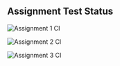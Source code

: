 ## Assignment Test Status

![Assignment 1 CI](https://github.com/joannzhang00/c756-exer/actions/workflows/ci-a1.yml/badge.svg)

![Assignment 2 CI](https://github.com/joannzhang00/c756-exer/actions/workflows/ci-a2.yml/badge.svg)

![Assignment 3 CI](https://github.com/joannzhang00/c756-exer/actions/workflows/ci-a3.yml/badge.svg)
